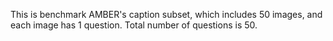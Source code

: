 This is benchmark AMBER's caption subset,
which includes 50 images, and each image has 1 question.
Total number of questions is 50.